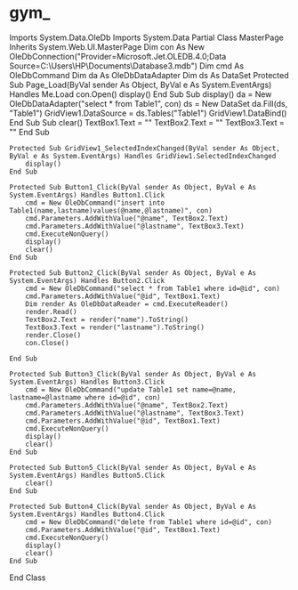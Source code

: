 # gym_
Imports System.Data.OleDb
Imports System.Data
Partial Class MasterPage
    Inherits System.Web.UI.MasterPage
    Dim con As New OleDbConnection("Provider=Microsoft.Jet.OLEDB.4.0;Data Source=C:\Users\HP\Documents\Database3.mdb")
    Dim cmd As OleDbCommand
    Dim da As OleDbDataAdapter
    Dim ds As DataSet
    Protected Sub Page_Load(ByVal sender As Object, ByVal e As System.EventArgs) Handles Me.Load
        con.Open()
        display()
    End Sub
    Sub display()
        da = New OleDbDataAdapter("select * from Table1", con)
        ds = New DataSet
        da.Fill(ds, "Table1")
        GridView1.DataSource = ds.Tables("Table1")
        GridView1.DataBind()
    End Sub
    Sub clear()
        TextBox1.Text = ""
        TextBox2.Text = ""
        TextBox3.Text = ""
    End Sub

    Protected Sub GridView1_SelectedIndexChanged(ByVal sender As Object, ByVal e As System.EventArgs) Handles GridView1.SelectedIndexChanged
        display()
    End Sub

    Protected Sub Button1_Click(ByVal sender As Object, ByVal e As System.EventArgs) Handles Button1.Click
        cmd = New OleDbCommand("insert into Table1(name,lastname)values(@name,@lastname)", con)
        cmd.Parameters.AddWithValue("@name", TextBox2.Text)
        cmd.Parameters.AddWithValue("@lastname", TextBox3.Text)
        cmd.ExecuteNonQuery()
        display()
        clear()
    End Sub

    Protected Sub Button2_Click(ByVal sender As Object, ByVal e As System.EventArgs) Handles Button2.Click
        cmd = New OleDbCommand("select * from Table1 where id=@id", con)
        cmd.Parameters.AddWithValue("@id", TextBox1.Text)
        Dim render As OleDbDataReader = cmd.ExecuteReader()
        render.Read()
        TextBox2.Text = render("name").ToString()
        TextBox3.Text = render("lastname").ToString()
        render.Close()
        con.Close()

    End Sub

    Protected Sub Button3_Click(ByVal sender As Object, ByVal e As System.EventArgs) Handles Button3.Click
        cmd = New OleDbCommand("update Table1 set name=@name, lastname=@lastname where id=@id", con)
        cmd.Parameters.AddWithValue("@name", TextBox2.Text)
        cmd.Parameters.AddWithValue("@lastname", TextBox3.Text)
        cmd.Parameters.AddWithValue("@id", TextBox1.Text)
        cmd.ExecuteNonQuery()
        display()
        clear()
    End Sub

    Protected Sub Button5_Click(ByVal sender As Object, ByVal e As System.EventArgs) Handles Button5.Click
        clear()
    End Sub

    Protected Sub Button4_Click(ByVal sender As Object, ByVal e As System.EventArgs) Handles Button4.Click
        cmd = New OleDbCommand("delete from Table1 where id=@id", con)
        cmd.Parameters.AddWithValue("@id", TextBox1.Text)
        cmd.ExecuteNonQuery()
        display()
        clear()
    End Sub
End Class

